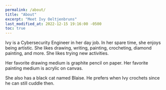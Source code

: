 ```yaml
---
permalink: /about/
title: "About"
excerpt: "Meet Ivy Oeltjenbruns"
last_modified_at: 2022-12-15 19:16:00 -0500
toc: true
---
```


Ivy is a Cybersecurity Engineer in her day job. In her spare time, she enjoys being artistic. She likes drawing, 
writing, painting, crocheting, diamond painting, and more. She likes trying new activities. 

Her favorite drawing medium is graphite pencil on paper.
Her favorite painting medium is acrylic on canvas. 

She also has a black cat named Blaise. He prefers when Ivy crochets since he can still cuddle then. 

